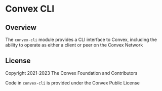 # Convex CLI

## Overview

The `convex-cli` module provides a CLI interface to Convex, including the ability to operate as either a client or peer on the Convex Network


## License

Copyright 2021-2023 The Convex Foundation and Contributors

Code in `convex-cli` is provided under the Convex Public License
